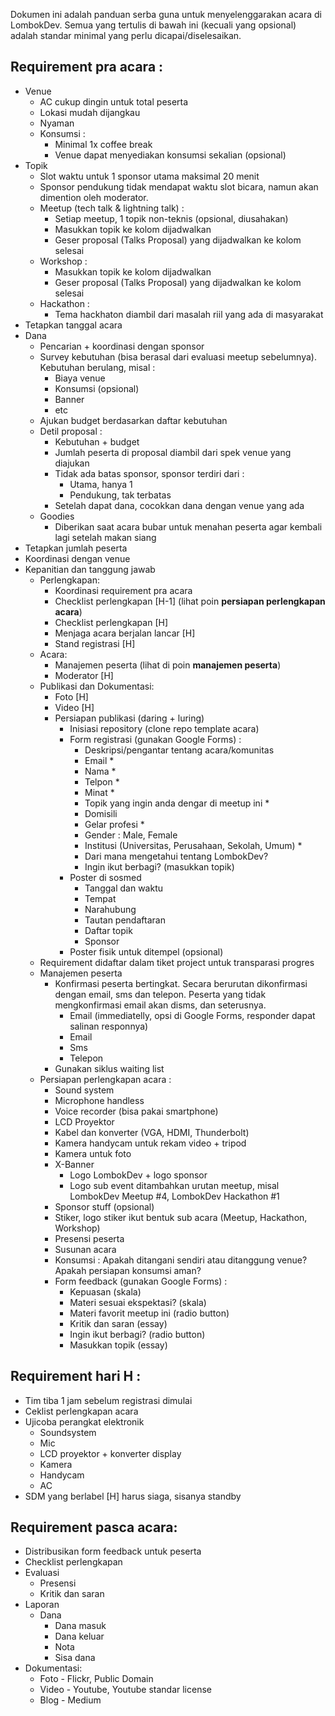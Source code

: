 
Dokumen ini adalah panduan serba guna untuk menyelenggarakan acara di LombokDev. Semua yang tertulis di bawah ini (kecuali yang opsional) adalah standar minimal yang perlu dicapai/diselesaikan.

## Requirement pra acara :

- Venue
  - AC cukup dingin untuk total peserta
  - Lokasi mudah dijangkau
  - Nyaman
  - Konsumsi :
    - Minimal 1x coffee break
    - Venue dapat menyediakan konsumsi sekalian (opsional)
- Topik
  - Slot waktu untuk 1 sponsor utama maksimal 20 menit
  - Sponsor pendukung tidak mendapat waktu slot bicara, namun akan dimention oleh moderator.
  - Meetup (tech talk & lightning talk) :
    - Setiap meetup, 1 topik non-teknis (opsional, diusahakan)
    - Masukkan topik ke kolom dijadwalkan
    - Geser proposal (Talks Proposal) yang dijadwalkan ke kolom selesai
  - Workshop :
    - Masukkan topik ke kolom dijadwalkan
    - Geser proposal (Talks Proposal) yang dijadwalkan ke kolom selesai
  - Hackathon :
    - Tema hackhaton diambil dari masalah riil yang ada di masyarakat
- Tetapkan tanggal acara
- Dana
  - Pencarian + koordinasi dengan sponsor
  - Survey kebutuhan (bisa berasal dari evaluasi meetup sebelumnya). Kebutuhan berulang, misal :
    - Biaya venue
    - Konsumsi (opsional)
    - Banner
    - etc
  - Ajukan budget berdasarkan daftar kebutuhan
  - Detil proposal :
    - Kebutuhan + budget
    - Jumlah peserta di proposal diambil dari spek venue yang diajukan
    - Tidak ada batas sponsor, sponsor terdiri dari :
      - Utama, hanya 1
      - Pendukung, tak terbatas
    - Setelah dapat dana, cocokkan dana dengan venue yang ada
  - Goodies
    - Diberikan saat acara bubar untuk menahan peserta agar kembali lagi setelah makan siang
- Tetapkan jumlah peserta
- Koordinasi dengan venue
- Kepanitian dan tanggung jawab
  - Perlengkapan:
    - Koordinasi requirement pra acara
    - Checklist perlengkapan [H-1] (lihat poin __persiapan perlengkapan acara__)
    - Checklist perlengkapan [H]
    - Menjaga acara berjalan lancar [H]
    - Stand registrasi [H]
  - Acara:
    - Manajemen peserta (lihat di poin __manajemen peserta__)
    - Moderator [H]
  - Publikasi dan Dokumentasi:
    - Foto [H]
    - Video [H]
    - Persiapan publikasi (daring + luring)
      - Inisiasi repository (clone repo template acara)
      - Form registrasi (gunakan Google Forms) :
        - Deskripsi/pengantar tentang acara/komunitas
        - Email *
        - Nama *
        - Telpon *
        - Minat *
        - Topik yang ingin anda dengar di meetup ini *
        - Domisili 
        - Gelar profesi *
        - Gender : Male, Female
        - Institusi (Universitas, Perusahaan, Sekolah, Umum) *
        - Dari mana mengetahui tentang LombokDev?
        - Ingin ikut berbagi? (masukkan topik)
      - Poster di sosmed
        - Tanggal dan waktu
        - Tempat
        - Narahubung
        - Tautan pendaftaran
        - Daftar topik
        - Sponsor
      - Poster fisik untuk ditempel (opsional)
   - Requirement didaftar dalam tiket project untuk transparasi progres
   - Manajemen peserta
     - Konfirmasi peserta bertingkat. Secara berurutan dikonfirmasi dengan email, sms dan telepon. Peserta yang tidak mengkonfirmasi email akan disms, dan seterusnya.
       - Email (immediatelly, opsi di Google Forms, responder dapat salinan responnya)
       - Email
       - Sms
       - Telepon
     - Gunakan siklus waiting list
   - Persiapan perlengkapan acara :
     - Sound system
     - Microphone handless
     - Voice recorder (bisa pakai smartphone)
     - LCD Proyektor
     - Kabel dan konverter (VGA, HDMI, Thunderbolt) 
     - Kamera handycam untuk rekam video + tripod
     - Kamera untuk foto
     - X-Banner
       - Logo LombokDev + logo sponsor
       - Logo sub event ditambahkan urutan meetup, misal LombokDev Meetup #4,  LombokDev Hackathon #1
     - Sponsor stuff (opsional)
     - Stiker, logo stiker ikut bentuk sub acara (Meetup, Hackathon, Workshop)
     - Presensi peserta
     - Susunan acara
     - Konsumsi : Apakah ditangani sendiri atau ditanggung venue? Apakah persiapan konsumsi aman?
     - Form feedback (gunakan Google Forms) :
       - Kepuasan (skala)
       - Materi sesuai ekspektasi? (skala)
       - Materi favorit meetup ini (radio button)
       - Kritik dan saran (essay)
       - Ingin ikut berbagi? (radio button)
       - Masukkan topik (essay)

## Requirement hari H :

  - Tim tiba 1 jam sebelum registrasi dimulai
  - Ceklist perlengkapan acara
  - Ujicoba perangkat elektronik 
    - Soundsystem
    - Mic
    - LCD proyektor + konverter display 
    - Kamera
    - Handycam
    - AC
  - SDM yang berlabel [H] harus siaga, sisanya standby

## Requirement pasca acara:
  - Distribusikan form feedback untuk peserta
  - Checklist perlengkapan
  - Evaluasi
    - Presensi
    - Kritik dan saran 
  - Laporan
    - Dana
      - Dana masuk
      - Dana keluar
      - Nota
      - Sisa dana
  - Dokumentasi:
    - Foto - Flickr, Public Domain
    - Video - Youtube, Youtube standar license 
    - Blog - Medium
